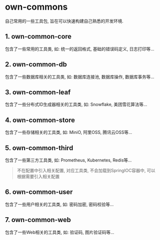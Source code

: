 # own-commons
自己常用的一些工具包, 旨在可以快速构建自己熟悉的开发环境. 

## 1. own-common-core
包含了一些常用的工具类, 如: 统一的返回格式, 基础的错误码定义, 日志打印等... 
## 2. own-common-db
包含了一些数据库相关的工具类, 如: 数据库连接池, 数据库操作, 数据库事务等...
## 3. own-common-leaf
包含了一些分布式ID生成器相关的工具类, 如: Snowflake, 美团雪花算法等...
## 4. own-common-store
包含了一些存储相关的工具类, 如: MiniO, 阿里OSS, 腾讯云OSS等...
## 5. own-common-third
包含了一些第三方工具类, 如: Prometheus, Kubernetes, Redis等...
> 不在配置中引入相关配置, 对应工具类, 不会加载到SpringIOC容器中, 可以根据需要引入相关配置
## 6. own-common-user
包含了一些用户相关的工具类, 如: 密码加密, 密码校验等...
## 7. own-common-web
包含了一些Web相关的工具类, 如: 验证码, 图片验证码等...